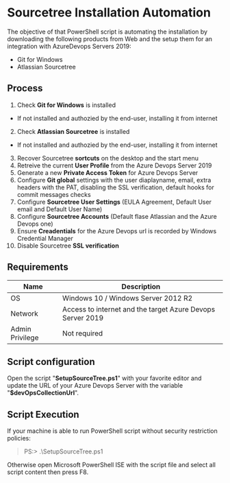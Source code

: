 # Sourcetree Installation Automation

The objective of that PowerShell script is automating the installation by downloading the following products from Web and the setup them for an integration with AzureDevops Servers 2019:
- Git for Windows
- Atlassian Sourcetree

## Process

1. Check **Git for Windows** is installed
  - If not installed and authozied by the end-user, installing it from internet
2. Check **Atlassian Sourcetree** is installed
  - If not installed and authozied by the end-user, installing it from internet
3. Recover Sourcetree **sortcuts** on the desktop and the start menu
4. Retreive the current **User Profile** from the Azure Devops Server 2019
5. Generate a new **Private Access Token** for Azure Devops Server
6. Configure **Git global** settings with the user diaplayname, email, extra headers with the PAT, disabling the SSL verification, default hooks for commit messages checks
7. Configure **Sourcetree User Settings** (EULA Agreement, Default User email and Default User Name)
8. Configure **Sourcetree Accounts** (Default flase Atlassian and the Azure Devops one)
9. Ensure **Creadentials** for the Azure Devops url is recorded by Windows Credential Manager
10. Disable Sourcetree **SSL verification**

## Requirements
|Name| Description |
|--|--|
| OS | Windows 10 / Windows Server 2012 R2 |
| Network | Access to internet and the target Azure Devops Server 2019 |
| Admin Privilege| Not required |

## Script configuration

Open the script "**SetupSourceTree.ps1**"  with your favorite editor and update the URL of your Azure Devops Server with the variable "**$devOpsCollectionUrl**".

## Script Execution

If your machine is able to run PowerShell script without security restriction policies:

> PS:\> .\SetupSourceTree.ps1

Otherwise open Microsoft PowerShell ISE with the script file and select all script content then press F8.
